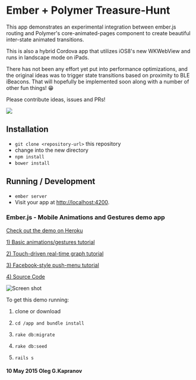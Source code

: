 # Ember + Polymer Treasure-Hunt

This app demonstrates an experimental integration between ember.js routing and Polymer's core-animated-pages component to create beautiful inter-state animated transitions.

This is also a hybrid Cordova app that utilizes iOS8's new WKWebView and runs in landscape mode on iPads.

There has not been any effort yet put into performance optimizations, and the original ideas was to trigger state transitions based on proximity to BLE iBeacons. That will hopefully be implemented soon along with a number of other fun things! 😁 

Please contribute ideas, issues and PRs!

![](https://github.com/blangslet/treasure-hunt/blob/master/public/img/app-screenshot.jpg)

## Installation

* `git clone <repository-url>` this repository
* change into the new directory
* `npm install`
* `bower install`

## Running / Development

* `ember server`
* Visit your app at [http://localhost:4200](http://localhost:4200).

### Ember.js - Mobile Animations and Gestures demo app

[Check out the demo on Heroku](http://ember-mobile-animations.herokuapp.com)

[1) Basic animations/gestures tutorial](http://blangslet.com/post/55590279372/ember-js-mobile-animations-and-touch-gestures)

[2) Touch-driven real-time graph tutorial](http://blangslet.com/post/56963258001/ember-js-sparkline-touch-driven-real-time-graph)

[3) Facebook-style push-menu tutorial](http://blangslet.com/post/56963208586/ember-js-mobile-responsive-swipe-push-menu-navigation)

[4) Source Code](https://github.com/blangslet/ember.js-mobile-animations-gestures.git)

![Screen shot](https://raw.github.com/blangslet/ember.js-mobile-animations-gestures/master/doc/screen-shot.png)


To get this demo running:

1. clone or download

2. `cd /app and bundle install`

3. `rake db:migrate`

4. `rake db:seed`

5. `rails s`

#### 10 May 2015 Oleg G.Kapranov
